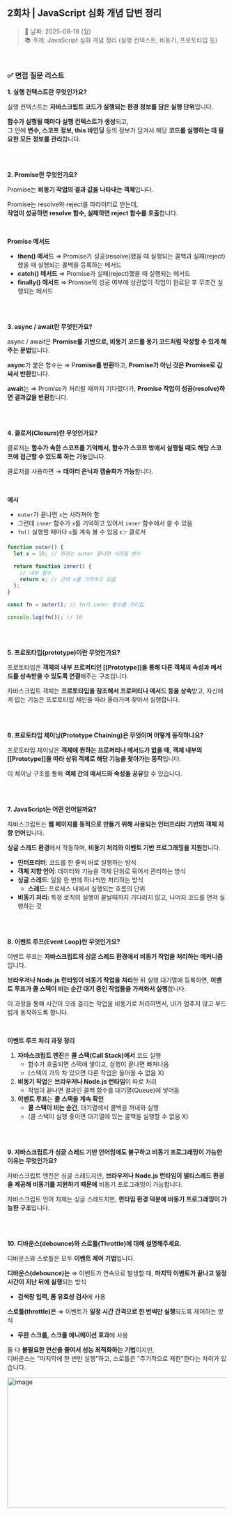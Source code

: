 ## 2회차 | JavaScript 심화 개념 답변 정리

> 📅 날짜: 2025-08-18 (월) <br/>
> 📚 주제: JavaScript 심화 개념 정리 (실행 컨텍스트, 비동기, 프로토타입 등)

<br/>

### ✅ 면접 질문 리스트

**1. 실행 컨텍스트란 무엇인가요?**

실행 컨텍스트는 **자바스크립트 코드가 실행되는 환경 정보를 담은 실행 단위**입니다.

**함수가 실행될 때마다 실행 컨텍스트가 생성**되고, <br/>
그 안에 **변수, 스코프 정보, this 바인딩** 등의 정보가 담겨서 해당 **코드를 실행하는 데 필요한 모든 정보를 관리**합니다.

<br/><br/>

**2. Promise란 무엇인가요?**

Promise는 **비동기 작업의 결과 값을 나타내는 객체**입니다.

Promise는 resolve와 reject를 파라미터로 받는데, <br/>
**작업이 성공하면 resolve 함수, 실패하면 reject 함수를 호출**합니다.

<br/>

**Promise 메서드**

- **then() 메서드**
  ⇒ Promise가 성공(resolve)했을 때 실행되는 콜백과 실패(reject)했을 때 실행되는 콜백을 등록하는 메서드
- **catch() 메서드**
  ⇒ Promise가 실패(reject)했을 때 실행되는 메서드
- **finally() 메서드**
  ⇒ Promise의 성공 여부에 상관없이 작업이 완료된 후 무조건 실행되는 메서드

<br/><br/>

**3. async / await란 무엇인가요?**

async / await은 **Promise를 기반으로, 비동기 코드를 동기 코드처럼 작성할 수 있게 해주는 문법**입니다.

**async**가 붙은 함수는 ⇒ P**romise를 반환**하고, **Promise가 아닌 것은 Promise로 감싸서 반환**합니다.

**await**는 ⇒ Promise가 처리될 때까지 기다렸다가, **Promise 작업이 성공(resolve)하면 결과값을 반환**합니다.

<br/><br/>

**4. 클로저(Closure)란 무엇인가요?**

클로저는 **함수가 속한 스코프를 기억해서, 함수가 스코프 밖에서 실행될 때도 해당 스코프에 접근할 수 있도록 하는 기능**입니다.

클로저를 사용하면 → **데이터 은닉과 캡슐화가 가능**합니다.

<br/>

**예시**

- `outer`가 끝나면 `x`는 사라져야 함
- 그런데 `inner` 함수가 `x`를 기억하고 있어서 `inner` 함수에서 쓸 수 있음
- `fn()` 실행할 때마다 `x`를 계속 볼 수 있음
  👉 클로저

```js
function outer() {
  let x = 10; // 원래는 outer 끝나면 사라질 변수

  return function inner() {
    // 내부 함수
    return x; // 근데 x를 기억하고 있음
  };
}

const fn = outer(); // fn이 inner 함수를 가리킴

console.log(fn()); // 10
```

<br/><br/>

**5. 프로토타입(prototype)이란 무엇인가요?**

프로토타입은 **객체의 내부 프로퍼티인 [[Prototype]]을 통해 다른 객체의 속성과 메서드를 상속받을 수 있도록 연결**해주는 구조입니다.

자바스크립트 객체는 **프로토타입을 참조해서 프로퍼티나 메서드 등을 상속**받고,
자신에게 없는 기능은 프로토타입 체인을 따라 올라가며 찾아서 실행합니다.

<br/><br/>

**6. 프로토타입 체이닝(Prototype Chaining)은 무엇이며 어떻게 동작하나요?**

프로토타입 체이닝은 **객체에 원하는 프로퍼티나 메서드가 없을 때,
객체 내부의 [[Prototype]]을 따라 상위 객체로 해당 기능을 찾아가는 동작**입니다.

이 체이닝 구조를 통해 **객체 간의 메서드와 속성을 공유**할 수 있습니다.

<br/><br/>

**7. JavaScript는 어떤 언어일까요?**

자바스크립트는 **웹 페이지를 동적으로 만들기 위해 사용되는 인터프리터 기반의 객체 지향 언어**입니다.

**싱글 스레드 환경**에서 작동하며, **비동기 처리와 이벤트 기반 프로그래밍을 지원**합니다.

- **인터프리터**: 코드를 한 줄씩 바로 실행하는 방식
- **객체 지향 언어**: 데이터와 기능을 객체 단위로 묶어서 관리하는 방식
- **싱글 스레드**: 일을 한 번에 하나씩만 처리하는 방식
  - **스레드:** 프로세스 내에서 실행되는 흐름의 단위
- **비동기 처리:** 특정 로직의 실행이 끝날때까지 기다리지 않고, 나머지 코드를 먼저 실행하는 것

<br/><br/>

**8. 이벤트 루프(Event Loop)란 무엇인가요?**

이벤트 루프는 **자바스크립트의 싱글 스레드 환경에서 비동기 작업을 처리하는 메커니즘**입니다.

**브라우저나 Node.js 런타임이 비동기 작업을 처리**한 뒤 실행 대기열에 등록하면,
**이벤트 루프가 콜 스택이 비는 순간 대기 중인 작업들을 가져와서 실행**합니다.

이 과정을 통해 시간이 오래 걸리는 작업을 비동기로 처리하면서, UI가 멈추지 않고 부드럽게 동작하도록 합니다.

<br/>

**이벤트 루프 처리 과정 정리**

1. **자바스크립트 엔진**은 **콜 스택(Call Stack)에서** 코드 실행
   - 함수가 호출되면 스택에 쌓이고, 실행이 끝나면 빠져나옴
   - (스택이 가득 차 있으면 다른 작업은 들어올 수 없음 X)
2. **비동기 작업**은 **브라우저나 Node.js 런타임**이 따로 처리
   - 작업이 끝나면 결과인 콜백 함수를 대기열(Queue)에 넣어둠
3. **이벤트 루프**는 **콜 스택을 계속 확인**
   - **콜 스택이 비는 순간**, 대기열에서 콜백을 꺼내와 실행
   - (콜 스택이 실행 중이면 대기열에 있는 콜백을 실행할 수 없음 X)

<br/><br/>

**9. 자바스크립트가 싱글 스레드 기반 언어임에도 불구하고 비동기 프로그래밍이 가능한 이유는 무엇인가요?**

자바스크립트 엔진은 싱글 스레드지만, **브라우저나 Node.js 런타임이 멀티스레드 환경을 제공해 비동기를 지원하기 때문에** 비동기 프로그래밍이 가능합니다.

자바스크립트 언어 자체는 싱글 스레드지만, **런타임 환경 덕분에 비동기 프로그래밍이 가능한 구조**입니다.

<br/><br/>

**10. 디바운스(debounce)와 스로틀(Throttle)에 대해 설명해주세요.**

디바운스와 스로틀은 모두 **이벤트 제어 기법**입니다.

**디바운스(debounce)는** ⇒ 이벤트가 연속으로 발생할 때, **마지막 이벤트가 끝나고 일정 시간이 지난 뒤에 실행**되는 방식

- **검색창 입력, 폼 유효성 검사**에 사용

**스로틀(throttle)은** ⇒ 이벤트가 **일정 시간 간격으로 한 번씩만 실행**되도록 제어하는 방식

- **무한 스크롤, 스크롤 애니메이션 효과**에 사용

둘 다 **불필요한 연산을 줄여서 성능 최적화하는 기법**이지만, <br/>
디바운스는 "마지막에 한 번만 실행"하고, 스로틀은 "주기적으로 제한"한다는 차이가 있습니다.

<img width="600" height="300" alt="image" src="https://github.com/user-attachments/assets/d1bbd05c-4ae0-4af8-9788-9afdda3032aa" />

<br/>
